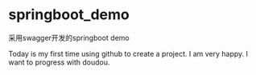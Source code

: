 # springboot_demo
采用swagger开发的springboot demo

Today is my first time using github to create a project.
I am very happy.
I want to progress with doudou.

